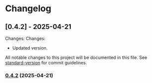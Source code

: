 # Changelog

## [0.4.2] - 2025-04-21
Changes:
Changes:
  - Updated version.

All notable changes to this project will be documented in this file. See [standard-version](https://github.com/conventional-changelog/standard-version) for commit guidelines.

### [0.4.2](https://github.com/geekiechen/chens-tweak-mod/compare/v0.4.2...v0.4.2) (2025-04-21)